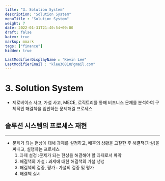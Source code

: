 ```yaml
---
title: "3. Solution System"
description: "Solution System"
menuTitle : "Solution System"
weight: 7
date: 2022-01-31T21:40:54+09:00
draft: false
katex: true
markup: mmark
tags: ["finance"]
hidden: true

LastModifierDisplayName : "Kevin Lee"
LastModifierEmail : "klee30810@gmail.com"
---
```


# 3. Solution System

- 제로베이스 사고, 가설 사고, MECE, 로직트리를 통해 비즈니스 문제를 분석하여 구체적인 해결책을 입안하는 문제해결 프로세스



## 솔루션 시스템의 프로세스 재현

---

- 문제가 되는 현상에 대해 과제를 설정하고, 배후의 상황을 고찰한 후 해결책(가설)을 짜내고, 실행하는 프로세스
  1. 과제 설정 :문제가 되는 현상을 해결해야 할 과제로서 파악
  2. 해결책의 가설 : 과제에 대한 해결책의 가설 생성
  3. 해결책의 검증, 평가 : 가설의 검증 및 평가
  4. 해결책 실시
